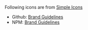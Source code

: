 Following icons are from [Simple Icons](https://simpleicons.org)
- Github: [Brand Guidelines](https://github.com/logos)
- NPM: [Brand Guidelines](https://docs.npmjs.com/policies/trademark)
